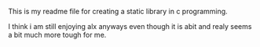 This is my readme file for creating a static library in c programming.

I think i am still enjoying alx anyways even though it is abit and realy seems a bit much more tough for me.
